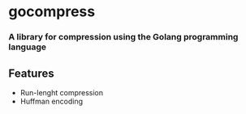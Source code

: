 # gocompress

### A library for compression using the Golang programming language

## Features

- Run-lenght compression 
- Huffman encoding

